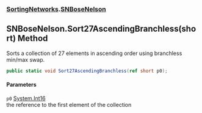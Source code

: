 ### [SortingNetworks](./SortingNetworks.md 'SortingNetworks').[SNBoseNelson](./SortingNetworks-SNBoseNelson.md 'SortingNetworks.SNBoseNelson')
## SNBoseNelson.Sort27AscendingBranchless(short) Method
Sorts a collection of 27 elements in ascending order using branchless min/max swap.  
```csharp
public static void Sort27AscendingBranchless(ref short p0);
```
#### Parameters
<a name='SortingNetworks-SNBoseNelson-Sort27AscendingBranchless(short)-p0'></a>
`p0` [System.Int16](https://docs.microsoft.com/en-us/dotnet/api/System.Int16 'System.Int16')  
the reference to the first element of the collection  
  
